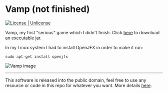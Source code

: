 # Vamp (not finished)
[![License | Unlicense](https://img.shields.io/badge/license-unlicense-blue.svg)](https://github.com/Lydzje/vamp/blob/master/LICENSE)

Vamp, my first "serious" game which I didn't finish. Click [here](https://github.com/Lydzje/vamp/raw/master/bin/vampV6.jar) to download an executable jar.

In my Linux system I had to install OpenJFX in order to make it run:
```shell
sudo apt-get install openjfx
```

![Vamp image](https://i.gyazo.com/c6f3f5444e89fc71e0a317756e9778d0.png)

---

This software is released into the public domain, feel free to use any resource or code in this repo for whatever you want. More details [here](https://github.com/Lydzje/vamp/blob/master/LICENSE).
